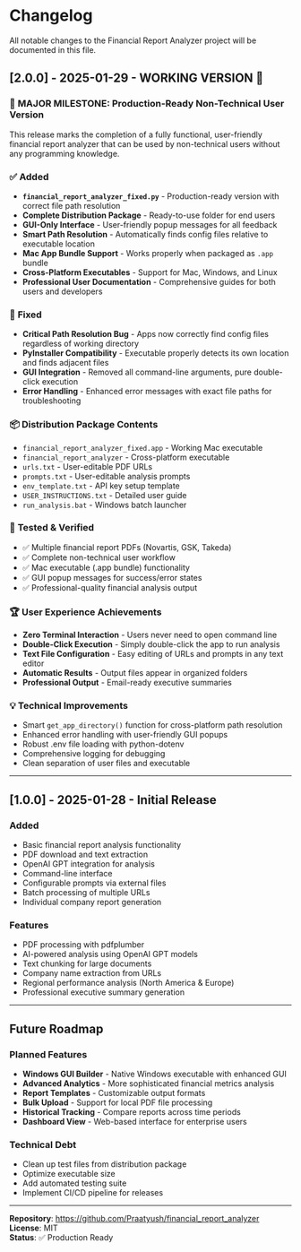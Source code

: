 # Changelog

All notable changes to the Financial Report Analyzer project will be documented in this file.

## [2.0.0] - 2025-01-29 - WORKING VERSION 🎉

### 🎯 **MAJOR MILESTONE: Production-Ready Non-Technical User Version**

This release marks the completion of a fully functional, user-friendly financial report analyzer that can be used by non-technical users without any programming knowledge.

### ✅ **Added**
- **`financial_report_analyzer_fixed.py`** - Production-ready version with correct file path resolution
- **Complete Distribution Package** - Ready-to-use folder for end users
- **GUI-Only Interface** - User-friendly popup messages for all feedback
- **Smart Path Resolution** - Automatically finds config files relative to executable location
- **Mac App Bundle Support** - Works properly when packaged as `.app` bundle
- **Cross-Platform Executables** - Support for Mac, Windows, and Linux
- **Professional User Documentation** - Comprehensive guides for both users and developers

### 🔧 **Fixed**
- **Critical Path Resolution Bug** - Apps now correctly find config files regardless of working directory
- **PyInstaller Compatibility** - Executable properly detects its own location and finds adjacent files
- **GUI Integration** - Removed all command-line arguments, pure double-click execution
- **Error Handling** - Enhanced error messages with exact file paths for troubleshooting

### 📦 **Distribution Package Contents**
- `financial_report_analyzer_fixed.app` - Working Mac executable
- `financial_report_analyzer` - Cross-platform executable
- `urls.txt` - User-editable PDF URLs
- `prompts.txt` - User-editable analysis prompts
- `env_template.txt` - API key setup template
- `USER_INSTRUCTIONS.txt` - Detailed user guide
- `run_analysis.bat` - Windows batch launcher

### 🧪 **Tested & Verified**
- ✅ Multiple financial report PDFs (Novartis, GSK, Takeda)
- ✅ Complete non-technical user workflow
- ✅ Mac executable (.app bundle) functionality
- ✅ GUI popup messages for success/error states
- ✅ Professional-quality financial analysis output

### 🏆 **User Experience Achievements**
- **Zero Terminal Interaction** - Users never need to open command line
- **Double-Click Execution** - Simply double-click the app to run analysis
- **Text File Configuration** - Easy editing of URLs and prompts in any text editor
- **Automatic Results** - Output files appear in organized folders
- **Professional Output** - Email-ready executive summaries

### 💡 **Technical Improvements**
- Smart `get_app_directory()` function for cross-platform path resolution
- Enhanced error handling with user-friendly GUI popups
- Robust .env file loading with python-dotenv
- Comprehensive logging for debugging
- Clean separation of user files and executable

---

## [1.0.0] - 2025-01-28 - Initial Release

### Added
- Basic financial report analysis functionality
- PDF download and text extraction
- OpenAI GPT integration for analysis
- Command-line interface
- Configurable prompts via external files
- Batch processing of multiple URLs
- Individual company report generation

### Features
- PDF processing with pdfplumber
- AI-powered analysis using OpenAI GPT models
- Text chunking for large documents
- Company name extraction from URLs
- Regional performance analysis (North America & Europe)
- Professional executive summary generation

---

## Future Roadmap

### Planned Features
- **Windows GUI Builder** - Native Windows executable with enhanced GUI
- **Advanced Analytics** - More sophisticated financial metrics analysis
- **Report Templates** - Customizable output formats
- **Bulk Upload** - Support for local PDF file processing
- **Historical Tracking** - Compare reports across time periods
- **Dashboard View** - Web-based interface for enterprise users

### Technical Debt
- Clean up test files from distribution package
- Optimize executable size
- Add automated testing suite
- Implement CI/CD pipeline for releases

---

**Repository**: https://github.com/Praatyush/financial_report_analyzer  
**License**: MIT  
**Status**: ✅ Production Ready 